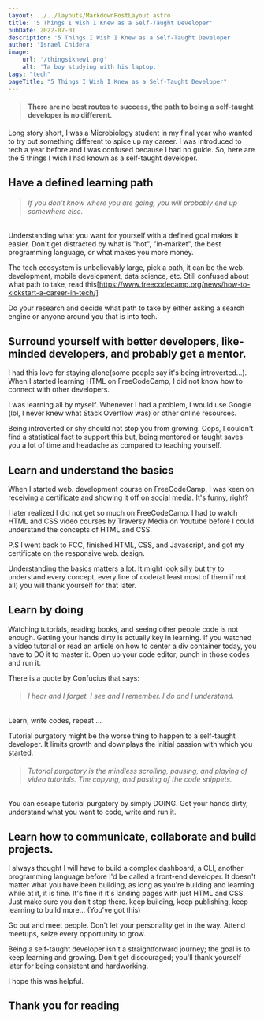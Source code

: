 ```yaml
---
layout: ../../layouts/MarkdownPostLayout.astro
title: '5 Things I Wish I Knew as a Self-Taught Developer'
pubDate: 2022-07-01
description: '5 Things I Wish I Knew as a Self-Taught Developer'
author: 'Israel Chidera'
image:
    url: '/thingsiknew1.png'
    alt: 'Ta boy studying with his laptop.'
tags: "tech"
pageTitle: "5 Things I Wish I Knew as a Self-Taught Developer"
---
```


> #### There are no best routes to success, the path to being a self-taught developer is no different.

Long story short, I was a Microbiology student in my final year who wanted to try out something different to spice up my career. I was introduced to tech a year before and I was confused because I had no guide. So, here are the 5 things I wish I had known as a self-taught developer.

## Have a defined learning path
> ###### If you don’t know where you are going, you will probably end up somewhere else.

Understanding what you want for yourself with a defined goal makes it easier. Don't get distracted by what is "hot", "in-market", the best programming language, or what makes you more money.

The tech ecosystem is unbelievably large, pick a path, it can be the web. development, mobile development, data science, etc. Still confused about what path to take, read this[https://www.freecodecamp.org/news/how-to-kickstart-a-career-in-tech/]

Do your research and decide what path to take by either asking a search engine or anyone around you that is into tech.

## Surround yourself with better developers, like-minded developers, and probably get a mentor.
I had this love for staying alone(some people say it's being introverted...). When I started learning HTML on FreeCodeCamp, I did not know how to connect with other developers.

I was learning all by myself. Whenever I had a problem, I would use Google (lol, I never knew what Stack Overflow was) or other online resources.

Being introverted or shy should not stop you from growing. Oops, I couldn't find a statistical fact to support this but, being mentored or taught saves you a lot of time and headache as compared to teaching yourself.

## Learn and understand the basics
When I started web. development course on FreeCodeCamp, I was keen on receiving a certificate and showing it off on social media. It's funny, right?

I later realized I did not get so much on FreeCodeCamp. I had to watch HTML and CSS video courses by Traversy Media on Youtube before I could understand the concepts of HTML and CSS.

P.S I went back to FCC, finished HTML, CSS, and Javascript, and got my certificate on the responsive web. design.

Understanding the basics matters a lot. It might look silly but try to understand every concept, every line of code(at least most of them if not all) you will thank yourself for that later.

## Learn by doing
Watching tutorials, reading books, and seeing other people code is not enough. Getting your hands dirty is actually key in learning. If you watched a video tutorial or read an article on how to center a div container today, you have to DO it to master it. Open up your code editor, punch in those codes and run it.

There is a quote by Confucius that says:
> ###### I hear and I forget. I see and I remember. I do and I understand.

Learn, write codes, repeat ...

Tutorial purgatory might be the worse thing to happen to a self-taught developer. It limits growth and downplays the initial passion with which you started.

> ###### Tutorial purgatory is the mindless scrolling, pausing, and playing of video tutorials. The copying, and pasting of the code snippets.

You can escape tutorial purgatory by simply DOING. Get your hands dirty, understand what you want to code, write and run it.

## Learn how to communicate, collaborate and build projects.
I always thought I will have to build a complex dashboard, a CLI, another programming language before I'd be called a front-end developer. It doesn't matter what you have been building, as long as you're building and learning while at it, it is fine. It's fine if it's landing pages with just HTML and CSS. Just make sure you don't stop there. keep building, keep publishing, keep learning to build more... (You've got this)

Go out and meet people. Don't let your personality get in the way. Attend meetups, seize every opportunity to grow.

Being a self-taught developer isn't a straightforward journey; the goal is to keep learning and growing. Don't get discouraged; you'll thank yourself later for being consistent and hardworking.

I hope this was helpful.

## Thank you for reading
